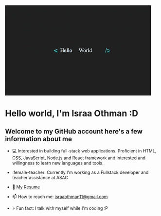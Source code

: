 ![HelloWorld](/img/N2j1.gif "hello world")

# Hello world, I'm Israa Othman :D

## Welcome to my GitHub account here's a few information about me

<!-- - :computer: I’m currently working as a Fullstack developer and teacher assistance at ASAC  -->
- :computer: Interested in building full-stack web applications. Proficient in HTML, CSS, JavaScript, Node.js and React
framework and interested and willingness to learn new languages and tools.
- :female-teacher: Currently I'm working as a Fullstack developer and teacher assistance at ASAC
- :page_facing_up: [My Resume](https://drive.google.com/file/d/1aBOyE5TCVe5CME2_N9_TiT8CWKeOLSh3/view?usp=sharing)  
- 📫 How to reach me: israaothman11@gmail.com

- ⚡ Fun fact: I talk with myself while I'm coding :P
